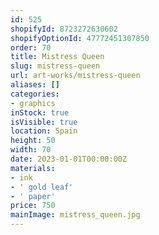 ```yaml
---
id: 525
shopifyId: 8723272630602
shopifyOptionId: 47772451307850
order: 70
title: Mistress Queen
slug: mistress-queen
url: art-works/mistress-queen
aliases: []
categories:
- graphics
inStock: true
isVisible: true
location: Spain
height: 50
width: 70
date: 2023-01-01T00:00:00Z
materials:
- ink
- ' gold leaf'
- ' paper'
price: 750
mainImage: mistress_queen.jpg
---
```

